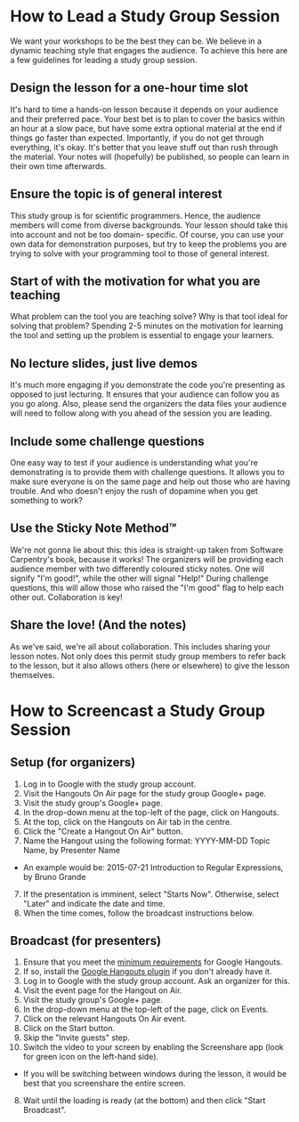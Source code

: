 # How to Lead a Study Group Session

We want your workshops to be the best they can be. We believe in a dynamic teaching style 
that engages the audience. To achieve this here are a few guidelines for leading a study 
group session. 

## Design the lesson for a one-hour time slot

It's hard to time a hands-on lesson because it depends on your audience and their 
preferred pace. Your best bet is to plan to cover the basics within an hour at a slow 
pace, but have some extra optional material at the end if things go faster than expected. 
Importantly, if you do not get through everything, it's okay. It's better that you leave 
stuff out than rush through the material. Your notes will (hopefully) be published, so
people can learn in their own time afterwards. 

## Ensure the topic is of general interest

This study group is for scientific programmers. Hence, the audience members will come from 
diverse backgrounds. Your lesson should take this into account and not be too domain-
specific. Of course, you can use your own data for demonstration purposes, but try to keep 
the problems you are trying to solve with your programming tool to those of general 
interest. 

## Start of with the motivation for what you are teaching

What problem can the tool you are teaching solve? Why is that tool ideal for solving that 
problem? Spending 2-5 minutes on the motivation for learning the tool and setting up the 
problem is essential to engage your learners.

## No lecture slides, just live demos

It's much more engaging if you demonstrate the code you're presenting as opposed to just 
lecturing. It ensures that your audience can follow you as you go along. Also, please send 
the organizers the data files your audience will need to follow along with you ahead of 
the session you are leading.

## Include some challenge questions

One easy way to test if your audience is understanding what you're demonstrating is to 
provide them with challenge questions. It allows you to make sure everyone is on the same 
page and help out those who are having trouble. And who doesn't enjoy the rush of dopamine 
when you get something to work?

## Use the Sticky Note Method™

We're not gonna lie about this: this idea is straight-up taken from Software Carpentry's 
book, because it works! The organizers will be providing each audience member with two 
differently coloured sticky notes. One will signify "I'm good!", while the other will 
signal "Help!" During challenge questions, this will allow those who raised the "I'm good" 
flag to help each other out. Collaboration is key!

## Share the love! (And the notes)

As we've said, we're all about collaboration. This includes sharing your lesson notes. 
Not only does this permit study group members to refer back to the lesson, but it also 
allows others (here or elsewhere) to give the lesson themselves. 

# How to Screencast a Study Group Session

## Setup (for organizers)

1. Log in to Google with the study group account. 
2. Visit the Hangouts On Air page for the study group Google+ page. 
  1. Visit the study group's Google+ page.
  2. In the drop-down menu at the top-left of the page, click on Hangouts.
  3. At the top, click on the Hangouts on Air tab in the centre. 
5. Click the "Create a Hangout On Air" button. 
6. Name the Hangout using the following format: YYYY-MM-DD Topic Name, by Presenter Name
  * An example would be: 2015-07-21 Introduction to Regular Expressions, by Bruno Grande
7. If the presentation is imminent, select "Starts Now". Otherwise, select "Later" and indicate the date and time. 
8. When the time comes, follow the broadcast instructions below. 

## Broadcast (for presenters)

1. Ensure that you meet the [minimum requirements](https://support.google.com/hangouts/answer/1216376) for Google Hangouts. 
2. If so, install the [Google Hangouts plugin](https://tools.google.com/dlpage/hangoutplugin) if you don't already have it. 
3. Log in to Google with the study group account. Ask an organizer for this.
4. Visit the event page for the Hangout on Air. 
  1. Visit the study group's Google+ page.
  2. In the drop-down menu at the top-left of the page, click on Events.
  3. Click on the relevant Hangouts On Air event. 
5. Click on the Start button. 
6. Skip the "Invite guests" step. 
7. Switch the video to your screen by enabling the Screenshare app (look for green icon on the left-hand side).
  * If you will be switching between windows during the lesson, it would be best that you screenshare the entire screen.
8. Wait until the loading is ready (at the bottom) and then click "Start Broadcast". 
